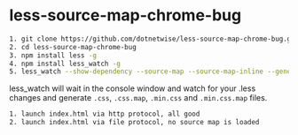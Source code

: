 less-source-map-chrome-bug
==========================


```bash
1. git clone https://github.com/dotnetwise/less-source-map-chrome-bug.git
2. cd less-source-map-chrome-bug
3. npm install less -g
4. npm install less_watch -g
5. less_watch --show-dependency --source-map --source-map-inline --generate-min-css --source=.
```
less_watch will wait in the console window and watch for your .less changes and generate `.css`, `.css.map`, `.min.css` and `.min.css.map` files.

```bash
1. launch index.html via http protocol, all good
2. launch index.html via file protocol, no source map is loaded
```

